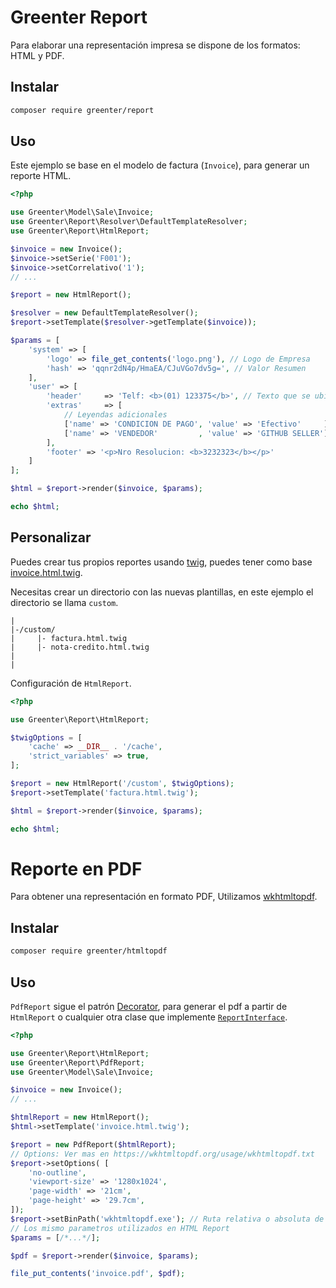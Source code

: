 # Greenter Report

Para elaborar una representación impresa se dispone de los formatos: HTML y PDF.

## Instalar
```sh
composer require greenter/report
```

## Uso

Este ejemplo se base en el modelo de factura (`Invoice`), para generar un reporte HTML. 

```php
<?php

use Greenter\Model\Sale\Invoice;
use Greenter\Report\Resolver\DefaultTemplateResolver;
use Greenter\Report\HtmlReport;

$invoice = new Invoice();
$invoice->setSerie('F001');
$invoice->setCorrelativo('1');
// ...

$report = new HtmlReport();

$resolver = new DefaultTemplateResolver();
$report->setTemplate($resolver->getTemplate($invoice));

$params = [
    'system' => [
        'logo' => file_get_contents('logo.png'), // Logo de Empresa
        'hash' => 'qqnr2dN4p/HmaEA/CJuVGo7dv5g=', // Valor Resumen 
    ],
    'user' => [
        'header'     => 'Telf: <b>(01) 123375</b>', // Texto que se ubica debajo de la dirección de empresa
        'extras'     => [
            // Leyendas adicionales
            ['name' => 'CONDICION DE PAGO', 'value' => 'Efectivo'     ],
            ['name' => 'VENDEDOR'         , 'value' => 'GITHUB SELLER'],
        ],
        'footer' => '<p>Nro Resolucion: <b>3232323</b></p>'
    ]
];

$html = $report->render($invoice, $params);

echo $html;
```

## Personalizar

Puedes crear tus propios reportes usando [twig](https://twig.symfony.com/), puedes tener como base [invoice.html.twig](https://github.com/thegreenter/report/blob/master/src/Report/Templates/invoice.html.twig).

Necesitas crear un directorio con las nuevas plantillas, en este ejemplo el directorio se llama `custom`.

```
|
|-/custom/
|     |- factura.html.twig
|     |- nota-credito.html.twig
|
|
```

Configuración de `HtmlReport`.

```php
<?php

use Greenter\Report\HtmlReport;

$twigOptions = [
    'cache' => __DIR__ . '/cache',
    'strict_variables' => true,
];

$report = new HtmlReport('/custom', $twigOptions);
$report->setTemplate('factura.html.twig');

$html = $report->render($invoice, $params);

echo $html;
```


# Reporte en PDF

Para obtener una representación en formato PDF, Utilizamos [wkhtmltopdf](https://wkhtmltopdf.org/).

## Instalar
```sh
composer require greenter/htmltopdf
```

## Uso

`PdfReport` sigue el patrón [Decorator](https://es.wikipedia.org/wiki/Decorator_(patr%C3%B3n_de_dise%C3%B1o)), para generar el pdf a partir de `HtmlReport` o cualquier otra clase que implemente [`ReportInterface`](https://reference.greenter.dev/Greenter/Report/ReportInterface.html).

```php
<?php

use Greenter\Report\HtmlReport;
use Greenter\Report\PdfReport;
use Greenter\Model\Sale\Invoice;

$invoice = new Invoice();
// ...

$htmlReport = new HtmlReport();
$html->setTemplate('invoice.html.twig');

$report = new PdfReport($htmlReport);
// Options: Ver mas en https://wkhtmltopdf.org/usage/wkhtmltopdf.txt
$report->setOptions( [
    'no-outline',
    'viewport-size' => '1280x1024',
    'page-width' => '21cm',
    'page-height' => '29.7cm',
]);
$report->setBinPath('wkhtmltopdf.exe'); // Ruta relativa o absoluta de wkhtmltopdf
// Los mismo parametros utilizados en HTML Report
$params = [/*...*/];

$pdf = $report->render($invoice, $params);

file_put_contents('invoice.pdf', $pdf);

```